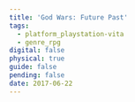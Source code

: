 ```yaml
---
title: 'God Wars: Future Past'
tags:
  - platform_playstation-vita
  - genre_rpg
digital: false
physical: true
guide: false
pending: false
date: 2017-06-22
---
```

